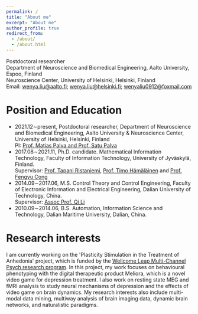 ```yaml
---
permalink: /
title: "About me"
excerpt: "About me"
author_profile: true
redirect_from: 
  - /about/
  - /about.html
---
```

Postdoctoral researcher \
Department of Neuroscience and Biomedical Engineering, Aalto University, Espoo, Finland \
Neuroscience Center, University of Helsinki, Helsinki, Finland \
Email: wenya.liu@aalto.fi; wenya.liu@helsinki.fi; wenyaliu0912@foxmail.com


Position and Education
======
- 2021.12∼present, Postdoctoral researcher, Department of Neuroscience and Biomedical Engineering, Aalto University & Neuroscience Center, University of Helsinki, Helsinki, Finland\
  PI: [Prof. Matias Palva and Prof. Satu Palva](http://criticaloscillations.org/index.html)
- 2017.08∼2021.11, Ph.D. candidate. Mathematical Information Technology, Faculty of Information Technology, University of Jyväskylä, Finland.\
  Supervisor: [Prof. Tapani Ristaniemi](https://scholar.google.com/citations?user=OwGqX4AAAAAJ&hl=zh-CN), 
[Prof. Timo Hämäläinen](https://www.jyu.fi/it/fi/tiedekunta/henkilosto/henkilosto/hamalainen-timo) and 
[Prof. Fengyu Cong](https://scholar.google.com/citations?hl=en&user=Jd0dQA8AAAAJ&view_op=list_works)
- 2014.09∼2017.06, M.S. Control Theory and Control Engineering, Faculty of Electronic Information and Electrical Engineering, Dalian University of Technology, China.\
 Supervisor: [Assoc Prof. Qi Li](http://faculty.dlut.edu.cn/liqi/zh_CN/index.htm)
- 2010.09∼2014.06, B.S. Automation, Information Science and Technology, Dalian Maritime University,
Dalian, China.



Research interests
======
I am currently working on the 'Plasticity Stimulation in the Treatment of Anhedonia' project, which is funded by the [Wellcome Leap Multi-Channel Psych research program](https://wellcomeleap.org/mcpsych/). In this project, my work focuses on behavioural phenotyping with the digital therapeutic product Meliora, which is a novel video game for depression treatment. I also work on resting state MEG and fMRI analysis to study neural mechanisms of depression and the effects of video game on brain dynamics. My research interests also include multi-modal data mining, multiway analysis of brain imaging data, dynamic brain networks, and naturalistic paradigms.



